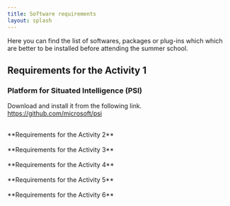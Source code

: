 ```yaml
---
title: Software requirements
layout: splash
---
```

Here you can find the list of softwares, packages or plug-ins which which are better to be installed before attending the summer school.
<br />
## Requirements for the Activity 1
### Platform for Situated Intelligence (PSI) 
Download and install it from the following link.
<br />
https://github.com/microsoft/psi
<br />

<br />
**Requirements for the Activity 2**
<br />

<br />
**Requirements for the Activity 3**
<br />

<br />
**Requirements for the Activity 4**
<br />

<br />
**Requirements for the Activity 5**
<br />

<br />
**Requirements for the Activity 6**
<br />
